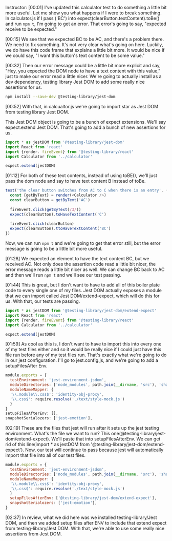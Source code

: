 Instructor: [00:01] I've updated this calculator test to do something a little bit more useful. Let me show you what happens if I were to break something. In calculator.js if I pass ('BC') into expect(clearButton.textContent).toBe() and run `npm t`, I'm going to get an error. That error's going to say, "expected receive to be expected."

[00:15] We see that we expected BC to be AC, and there's a problem there. We need to fix something. It's not very clear what's going on here. Luckily, we do have this code frame that explains a little bit more. It would be nice if we could say, "I want this button's text content to be some value."

[00:32] Then our error message could be a little bit more explicit and say, "Hey, you expected the DOM node to have a text content with this value," just to make our error read a little nicer. We're going to actually install as a dev dependency, testing library Jest DOM to add some really nice assertions for us.

```bash
npm install --save-dev @testing-library/jest-dom
```

[00:52] With that, in calcualtor.js we're going to import star as Jest DOM from testing library Jest DOM. 

This Jest DOM object is going to be a bunch of expect extensions. We'll say expect.extend Jest DOM. That's going to add a bunch of new assertions for us.

```js
import * as jestDOM from '@testing-library/jest-dom'
import React from 'react'
import {render. fireEvent} from '@testing-library/react'
import Calculator from '../calculator'

expect.extend(jestDOM)
```

[01:12] For both of these text contents, instead of using toBE(), we'll just pass the dom node and say to have text content B instead of toBe. 

```js
test('the clear button switches from AC to C when there is an entry', () => {
  const {getByText} = render(<Calculator />)
  const clearButton = getByText('AC')
  
  fireEvent.click(getByText(/3/))
  expect(clearButton).toHaveTextContent('C')
  
  fireEvent.click(clearButton)
  expect(clearButton).ttoHaveTextContent('BC')
})
```

Now, we can run `npm t` and we're going to get that error still, but the error message is going to be a little bit more useful.

[01:28] We expected an element to have the text content BC, but we received AC. Not only does the assertion code read a little bit nicer, the error message reads a little bit nicer as well. We can change BC back to AC and then we'll run `npm t` and we'll see our test passing.

[01:44] This is great, but I don't want to have to add all of this boiler plate code to every single one of my files. Jest DOM actually exposes a module that we can import called Jest DOM/extend-expect, which will do this for us. With that, our tests are passing.


```js
import * as jestDOM from '@testing-library/jest-dom/extend-expect'
import React from 'react'
import {render. fireEvent} from '@testing-library/react'
import Calculator from '../calculator'

expect.extend(jestDOM)
```

[01:59] As cool as this is, I don't want to have to import this into every one of my test files either and so it would be really nice if I could just have this file run before any of my test files run. That's exactly what we're going to do in our jest configuration. I'll go to jest.config.js, and we're going to add a setupFilesAfter Env.

```js
module.exports = {
  testEnvironment: 'jest-environment-jsdom',
  moduleDirectories: ['node_modules', path.join(__dirname, 'src'), 'shared'],
  moduleNameMapper: {
  '\\.module\\.css$': 'identity-obj-proxy',
  '\\.css$': require.resolve('./text/style-mock.js')
  }
}
setupFilesAfterEnv: [],
snapshotSerialozers: ['jest-emotion'],
```

[02:19] These are the files that jest will run after it sets up the jest testing environment. What's the file we want to run? This one(@testing-library/jest-dom/extend-expect). We'll paste that into setupFilesAfterEnv. We can get rid of this line(import * as jestDOM from '@testing-library/jest-dom/extend-expect'). Now, our test will continue to pass because jest will automatically import that file into all of our test files.

```js
module.exports = {
  testEnvironment: 'jest-environment-jsdom',
  moduleDirectories: ['node_modules', path.join(__dirname, 'src'), 'shared'],
  moduleNameMapper: {
  '\\.module\\.css$': 'identity-obj-proxy',
  '\\.css$': require.resolve('./text/style-mock.js')
  }
  setupFilesAfterEnv: ['@testing-library/jest-dom/extend-expect'],
  snapshotSerialozers: ['jest-emotion'],
}
```

[02:37] In review, what we did here was we installed testing-library/Jest DOM, and then we added setup files after ENV to include that extend expect from testing-library/Jest DOM. With that, we're able to use some really nice assertions from Jest DOM.
